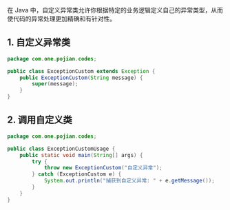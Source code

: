 在 Java 中，自定义异常类允许你根据特定的业务逻辑定义自己的异常类型，从而使代码的异常处理更加精确和有针对性。

## 1. 自定义异常类
```java
package com.one.pojian.codes;

public class ExceptionCustom extends Exception {
    public ExceptionCustom(String message) {
        super(message);
    }
}
```
## 2. 调用自定义类
```java
package com.one.pojian.codes;

public class ExceptionCustomUsage {
    public static void main(String[] args) {
        try {
            throw new ExceptionCustom("自定义异常");
        } catch (ExceptionCustom e) {
            System.out.println("捕获到自定义异常: " + e.getMessage());
        }
    }
}
```

